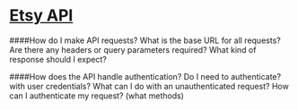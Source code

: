 # [Etsy API](https://www.etsy.com/developers/documentation)

####How do I make API requests?
	What is the base URL for all requests?
	Are there any headers or query parameters required?
	What kind of response should I expect?

####How does the API handle authentication?
	Do I need to authenticate? with user credentials?
	What can I do with an unauthenticated request?
	How can I authenticate my request? (what methods)
